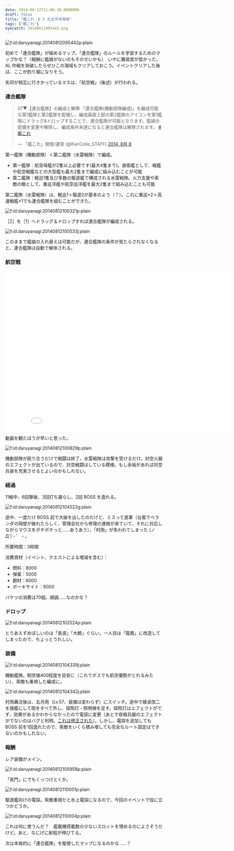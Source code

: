 ```yaml
---
date: 2014-08-12T11:06:38.0000000
draft: false
title: "艦これ：E-3 北太平洋海域"
tags: ["艦これ"]
eyecatch: 20140812095442.png
---
```

<p><span itemscope itemtype="http://schema.org/Photograph"><img src="20140812095442.png" alt="f:id:daruyanagi:20140812095442p:plain" title="f:id:daruyanagi:20140812095442p:plain" class="hatena-fotolife" itemprop="image"></span></p><p>初めて「連合艦隊」が組めるマップ。「連合艦隊」のルールを学習するためのマップかな？（報酬に艦娘がないのもそのせいかも）　いやに難易度が低かった。AL 作戦を突破したらぜひこの海域もクリアしておこう。イベントクリアした後は、ここが釣り堀になりそう。</p><p>矢印が相互に行きかっているマスは、「航空戦」（後述）が行われる。</p>

<div class="section">
<h3>連合艦隊</h3>
<p><blockquote class="twitter-tweet" lang="ja"><p>07▼【連合艦隊】の編成と解隊&#10;「連合艦隊(機動部隊編成)」を編成可能な第1艦隊と第2艦隊を配備し、編成画面上部の第2艦隊のアイコンを第1艦隊にドラッグ&amp;ドロップすることで、連合艦隊が可能となります。艦娘の配備を変更や解除し、編成条件未達になると連合艦隊は解隊されます。&#10;<a href="https://twitter.com/hashtag/%E8%89%A6%E3%81%93%E3%82%8C?src=hash">#艦これ</a></p>&mdash; 「艦これ」開発/運営 (@KanColle_STAFF) <a href="https://twitter.com/KanColle_STAFF/statuses/497723883496038401">2014, 8月 8</a></blockquote><script async src="//platform.twitter.com/widgets.js" charset="utf-8"></script></p><p>第一艦隊（機動部隊）＋第二艦隊（水雷戦隊）で編成。</p>

<ul>
<li>第一艦隊：航空母艦が2隻以上必要です(最大4隻まで)。直衛艦として、戦艦や航空戦艦などの大型艦も最大2隻まで編成に組み込むことが可能</li>
<li>第二艦隊：軽巡1隻及び多数の駆逐艦で構成される水雷戦隊。火力支援や索敵の眼として、重巡洋艦や航空巡洋艦を最大2隻まで組み込むことも可能</li>
</ul><p>第二艦隊（水雷戦隊）は、軽巡1＋駆逐2が基本のよう（？）。これに重巡×2＋高速戦艦×1でも連合艦隊を組むことができた。</p><p><span itemscope itemtype="http://schema.org/Photograph"><img src="20140812100321.png" alt="f:id:daruyanagi:20140812100321p:plain" title="f:id:daruyanagi:20140812100321p:plain" class="hatena-fotolife" itemprop="image"></span></p><p>［2］を［1］へドラッグ＆ドロップすれば連合艦隊が編成される。</p><p><span itemscope itemtype="http://schema.org/Photograph"><img src="20140812100533.jpg" alt="f:id:daruyanagi:20140812100533j:plain" title="f:id:daruyanagi:20140812100533j:plain" class="hatena-fotolife" itemprop="image"></span></p><p>このままで艦娘の入れ替えは可能だが、連合艦隊の条件が見たらされなくなると、連合艦隊は自動で解体される。</p>

</div>
<div class="section">
<h3>航空戦</h3>
<p><iframe width="854" height="510" src="//www.youtube.com/embed/wgQvbLBp0Ws" frameborder="0" allowfullscreen></iframe></p><p>動画を観たほうが早いと思った。</p><p><span itemscope itemtype="http://schema.org/Photograph"><img src="20140812100829.png" alt="f:id:daruyanagi:20140812100829p:plain" title="f:id:daruyanagi:20140812100829p:plain" class="hatena-fotolife" itemprop="image"></span></p><p>機動部隊が殴り合うだけで戦闘は終了。水雷戦隊は攻撃を受けるだけ。対空火器のエフェクトが出ているので、対空戦闘はしている模様。もし余裕があれば対空兵装を充実させるとよいのかもしれない。</p>

</div>
<div class="section">
<h3>経過</h3>
<p>11戦中、6回撃破、3回打ち漏らし、2回 BOSS を逸れる。</p><p><span itemscope itemtype="http://schema.org/Photograph"><img src="http://cdn-ak.f.st-hatena.com/images/fotolife/d/daruyanagi/20140812/20140812104522.gif" alt="f:id:daruyanagi:20140812104522g:plain" title="f:id:daruyanagi:20140812104522g:plain" class="hatena-fotolife" itemprop="image"></span></p><p>途中、一度だけ BOSS 前で大破を出したのだけど、ミスって進軍（台風でベランダの隔壁が破れたらしく、管理会社から修理の連絡が来ていて、それに対応しながらマウスをポチポチっと……あうあう）。「村雨」が失われてしまった (ノД`)・゜・。</p><p>所要時間：3時間</p><p>消費資材（イベント、クエストによる増減を含む）：</p>

<ul>
<li>燃料：8000</li>
<li>弾薬：5000</li>
<li>鋼材：6000</li>
<li>ボーキサイト：6000</li>
</ul><p>バケツの消費は70個。順調……なのかな？</p>

</div>
<div class="section">
<h3>ドロップ</h3>
<p><span itemscope itemtype="http://schema.org/Photograph"><img src="20140812102524.png" alt="f:id:daruyanagi:20140812102524p:plain" title="f:id:daruyanagi:20140812102524p:plain" class="hatena-fotolife" itemprop="image"></span></p><p>とりあえずめぼしいのは「長波」「大鯨」ぐらい。一人目は「龍鳳」に改造してしまったので、ちょっとうれしい。</p>

</div>
<div class="section">
<h3>装備</h3>
<p><span itemscope itemtype="http://schema.org/Photograph"><img src="20140812104339.jpg" alt="f:id:daruyanagi:20140812104339j:plain" title="f:id:daruyanagi:20140812104339j:plain" class="hatena-fotolife" itemprop="image"></span></p><p>機動艦隊。制空値400程度を目安に（これでボスでも航空優勢がとれるみたい）、索敵も重視した編成に。</p><p><span itemscope itemtype="http://schema.org/Photograph"><img src="20140812104342.jpg" alt="f:id:daruyanagi:20140812104342j:plain" title="f:id:daruyanagi:20140812104342j:plain" class="hatena-fotolife" itemprop="image"></span></p><p>村雨轟沈後は、五月雨（Lv.57、装備は変わらず）にスイッチ。途中で綾波改二を旗艦にして砲をすべて外し、探照灯・照明弾を足す。探照灯はエフェクトがでず、効果があるかわからなかったので電探に変更（あとで夜戦兵器のエフェクトがでないのはバグと判明。<a href="https://twitter.com/KanColle_STAFF/status/498765290067345409">&#x3053;&#x308C;&#x306F;&#x4FEE;&#x6B63;&#x3055;&#x308C;&#x305F;</a>）。しかし、電探を追加しても BOSS 前を1回逸れたので、索敵をいくら積み増しても完全なルート固定はできないのかもしれない。</p>

</div>
<div class="section">
<h3>報酬</h3>
<p>レア装備がメイン。</p><p><span itemscope itemtype="http://schema.org/Photograph"><img src="20140812105958.png" alt="f:id:daruyanagi:20140812105958p:plain" title="f:id:daruyanagi:20140812105958p:plain" class="hatena-fotolife" itemprop="image"></span></p><p>「長門」にでもくっつけとくか。</p><p><span itemscope itemtype="http://schema.org/Photograph"><img src="20140812110001.png" alt="f:id:daruyanagi:20140812110001p:plain" title="f:id:daruyanagi:20140812110001p:plain" class="hatena-fotolife" itemprop="image"></span></p><p>駆逐艦向けの電探。索敵重視だと水上電探になるので、今回のイベントで役に立つかどうか。</p><p><span itemscope itemtype="http://schema.org/Photograph"><img src="20140812110004.png" alt="f:id:daruyanagi:20140812110004p:plain" title="f:id:daruyanagi:20140812110004p:plain" class="hatena-fotolife" itemprop="image"></span></p><p>これは何に使うんだ？　艦載機搭載数の少ないスロットを埋めるのによさそうだけど。あと、なにげに射程が伸びてる。</p><p>次は本格的に「連合艦隊」を駆使したマップになるのかな……？</p>

</div>